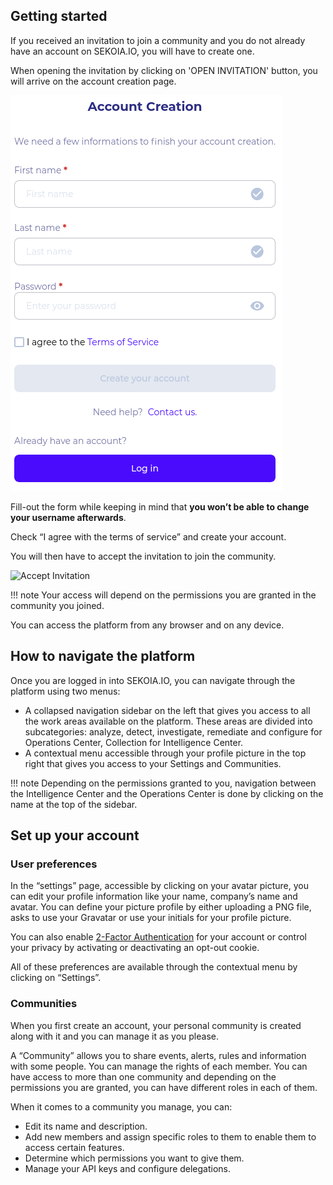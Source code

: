 ## Getting started

If you received an invitation to join a community and you do not already have an account on SEKOIA.IO, you will have to create one.

When opening the invitation by clicking on 'OPEN INVITATION' button, you will arrive on the account creation page.

![Account Creation Page](../assets/getting_started/account_creation.png)

Fill-out the form while keeping in mind that **you won’t be able to change your username afterwards**.

Check “I agree with the terms of service” and create your account.

You will then have to accept the invitation to join the community.

![Accept Invitation](../assets/getting_started/join_community.png)

!!! note
    Your access will depend on the permissions you are granted in the community you joined.

You can access the platform from any browser and on any device.

## How to navigate the platform

Once you are logged in into SEKOIA.IO, you can navigate through the platform using two menus:

- A collapsed navigation sidebar on the left that gives you access to all the work areas available on the platform. These areas are divided into subcategories: analyze, detect, investigate, remediate and configure for Operations Center, Collection for Intelligence Center.
- A contextual menu accessible through your profile picture in the top right that gives you access to your Settings and Communities.

!!! note
    Depending on the permissions granted to you, navigation between the Intelligence Center and the Operations Center is done by clicking on the name at the top of the sidebar.

## Set up your account

### User preferences

In the “settings” page, accessible by clicking on your avatar picture, you can edit your profile information like your name, company’s name and avatar. You can define your picture profile by either uploading a PNG file, asks to use your Gravatar or use your initials for your profile picture.

You can also enable [2-Factor Authentication](2fa.md) for your account or control your privacy by activating or deactivating an opt-out cookie.

All of these preferences are available through the contextual menu by clicking on “Settings”.

### Communities

When you first create an account, your personal community is created along with it and you can manage it as you please.

A “Community” allows you to share events, alerts, rules and information with some people. You can manage the rights of each member. You can have access to more than one community and depending on the permissions you are granted, you can have different roles in each of them.

When it comes to a community you manage, you can:

- Edit its name and description.
- Add new members and assign specific roles to them to enable them to access certain features.
- Determine which permissions you want to give them.
- Manage your API keys and configure delegations.

